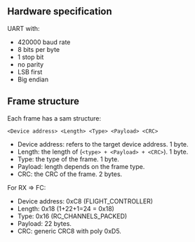 ## Hardware specification

UART with:
- 420000 baud rate
- 8 bits per byte
- 1 stop bit
- no parity
- LSB first
- Big endian

## Frame structure

Each frame has a sam structure:
```
<Device address> <Length> <Type> <Payload> <CRC>
```
- Device address: refers to the target device address. 1 byte.
- Length: the length of (``<type> + <Payload> + <CRC>``). 1 byte.
- Type: the type of the frame. 1 byte.
- Payload: length depends on the frame type.
- CRC: the CRC of the frame. 2 bytes.

For RX => FC:
- Device address: 0xC8 (FLIGHT_CONTROLLER)
- Length: 0x18 (1+22+1=24 = 0x18)
- Type: 0x16 (RC_CHANNELS_PACKED)
- Payload: 22 bytes.
- CRC: generic CRC8 with poly 0xD5.


